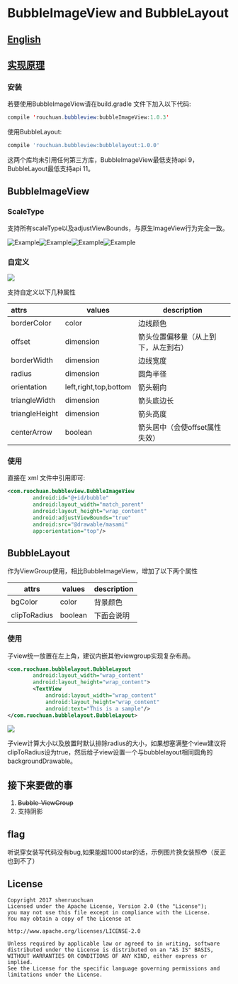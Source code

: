 BubbleImageView and BubbleLayout
======================
## [English](README_EN.md)
## [实现原理](http://www.jianshu.com/p/b18c90fdfe0e)

### 安装

若要使用BubbleImageView请在build.gradle 文件下加入以下代码:

```Java
compile 'rouchuan.bubbleview:bubbleImageView:1.0.3'
```

使用BubbleLayout:

```groovy
compile 'rouchuan.bubbleview:bubblelayout:1.0.0'
```

这两个库均未引用任何第三方库，BubbleImageView最低支持api 9，BubbleLayout最低支持api 11。

## BubbleImageView

### ScaleType

支持所有scaleType以及adjustViewBounds，与原生ImageView行为完全一致。

![Example](images/center_crop.jpg "working example")![Example](images/center_inside.jpg "working example")![Example](images/fit_xy.jpg "working example")![Example](images/fit_end.jpg "working example")

### 自定义

![](images/custom.gif)

支持自定义以下几种属性

| attrs          | values                | description        |
| :------------- | --------------------- | ------------------ |
| borderColor    | color                 | 边线颜色               |
| offset         | dimension             | 箭头位置偏移量（从上到下，从左到右） |
| borderWidth    | dimension             | 边线宽度               |
| radius         | dimension             | 圆角半径               |
| orientation    | left,right,top,bottom | 箭头朝向               |
| triangleWidth  | dimension             | 箭头底边长              |
| triangleHeight | dimension             | 箭头高度               |
| centerArrow    | boolean               | 箭头居中（会使offset属性失效） |



### 使用

直接在 xml 文件中引用即可:

```xml
<com.ruochuan.bubbleview.BubbleImageView
        android:id="@+id/bubble"
        android:layout_width="match_parent"
        android:layout_height="wrap_content"
        android:adjustViewBounds="true"
        android:src="@drawable/masami"
        app:orientation="top"/>
```



## BubbleLayout

作为ViewGroup使用，相比BubbleImageView，增加了以下两个属性

| attrs        | values  | description |
| ------------ | ------- | ----------- |
| bgColor      | color   | 背景颜色        |
| clipToRadius | boolean | 下面会说明       |



### 使用

子view统一放置在左上角，建议内嵌其他viewgroup实现复杂布局。

```xml
<com.ruochuan.bubblelayout.BubbleLayout
        android:layout_width="wrap_content"
        android:layout_height="wrap_content">
        <TextView
            android:layout_width="wrap_content"
            android:layout_height="wrap_content" 
            android:text="This is a sample"/>
</com.ruochuan.bubblelayout.BubbleLayout>
```

![](images/bubbleLayout.jpg)

子view计算大小以及放置时默认排除radius的大小，如果想塞满整个view建议将clipToRadius设为true，然后给子view设置一个与bubblelayout相同圆角的backgroundDrawable。

## 接下来要做的事

1. ~~Bubble-ViewGroup~~
2. 支持阴影

## flag
听说穿女装写代码没有bug,如果能超1000star的话，示例图片换女装照😳（反正也到不了）

## License ##

    Copyright 2017 shenruochuan
    Licensed under the Apache License, Version 2.0 (the "License");
    you may not use this file except in compliance with the License.
    You may obtain a copy of the License at
    
    http://www.apache.org/licenses/LICENSE-2.0
    
    Unless required by applicable law or agreed to in writing, software
    distributed under the License is distributed on an "AS IS" BASIS,
    WITHOUT WARRANTIES OR CONDITIONS OF ANY KIND, either express or implied.
    See the License for the specific language governing permissions and
    limitations under the License.